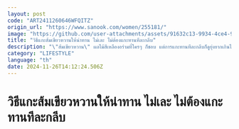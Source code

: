 ```yaml
---
layout: post
code: "ART2411260646WFQITZ"
origin_url: "https://www.sanook.com/women/255181/"
image: "https://github.com/user-attachments/assets/91632c13-9934-4ce4-9e51-237bab2227e3"
title: "วิธีแกะส้มเขียวหวานให้น่าทาน ไม่เละ ไม่ต้องแกะทานทีละกลีบ"
description: "\"ส้มเขียวหวาน\" ผลไม้สีเหลืองอร่ามที่ใครๆ ก็ชอบ แต่การแกะทานทีละกลีบก็ดูยุ่งยากเกินไปใช่ไหมคะ?"
category: "LIFESTYLE"
language: "th"
date: 2024-11-26T14:12:24.506Z
---
```


# วิธีแกะส้มเขียวหวานให้น่าทาน ไม่เละ ไม่ต้องแกะทานทีละกลีบ